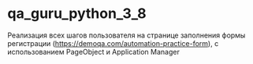 # qa_guru_python_3_8

Реализация всех шагов пользователя  на странице заполнения формы регистрации (https://demoqa.com/automation-practice-form), 
с использованием PageObject и Application Manager

